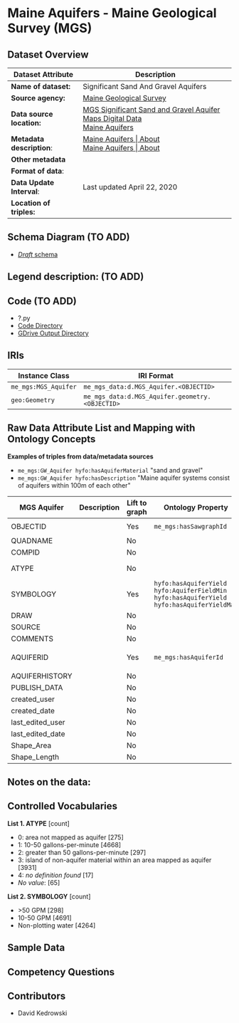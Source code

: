 # Maine Aquifers - Maine Geological Survey (MGS)

## Dataset Overview
| Dataset Attribute | Description |
| --- | --- |
| **Name of dataset:** | Significant Sand And Gravel Aquifers |
| **Source agency:** | [Maine Geological Survey](https://www.maine.gov/dacf/mgs/) |
| **Data source location:** | [MGS Significant Sand and Gravel Aquifer Maps Digital Data](https://www.maine.gov/dacf/mgs/pubs/digital/aquifers.htm) <br/> [Maine Aquifers](https://mgs-maine.opendata.arcgis.com/datasets/maine-aquifers/explore) |
| **Metadata description**: | [Maine Aquifers \| About](https://mgs-maine.opendata.arcgis.com/datasets/maine::maine-aquifers/about) <br/> [Maine Aquifers \| About](https://maine.hub.arcgis.com/datasets/maine::maine-aquifers/about) |
| **Other metadata** |  |
| **Format of data**: |  |
| **Data Update Interval**: | Last updated April 22, 2020 |
| **Location of triples:** |  |

## Schema Diagram (TO ADD)
- [*Draft* schema]()

**Legend description:** (TO ADD)
- 

## Code (TO ADD)
- ?.py
- [Code Directory]()
- [GDrive Output Directory]()

## IRIs
| Instance Class | IRI Format |
| --- | --- |
| `me_mgs:MGS_Aquifer` | `me_mgs_data:d.MGS_Aquifer.<OBJECTID>` |
| `geo:Geometry` | `me_mgs_data:d.MGS_Aquifer.geometry.<OBJECTID>` |

## Raw Data Attribute List and Mapping with Ontology Concepts

**Examples of triples from data/metadata sources**
* `me_mgs:GW_Aquifer hyfo:hasAquiferMaterial` "sand and gravel"
* `me_mgs:GW_Aquifer hyfo:hasDescription` "Maine aquifer systems consist of aquifers within 100m of each other"

| MGS Aquifer | Description | Lift to graph | Ontology Property | Comments |
| --- | --- | --- | --- | --- |
| OBJECTID |  | Yes | `me_mgs:hasSawgraphId` | `rdfs:subPropertyOf hyfo:hasPrimarySawgraphAqId` | 
| QUADNAME |  | No |  |  |
| COMPID |  | No |  |  |
| ATYPE |  | No |  | integer IDs for SYMBOLOGY categories |
| SYMBOLOGY |  | Yes | `hyfo:hasAquiferYield hyfo:AquiferFieldMin` <br/> `hyfo:hasAquiferYield hyfo:hasAquiferYieldMax` | Values are intervals |
| DRAW |  | No |  |  |
| SOURCE |  | No |  | 12 records (of 9253) |
| COMMENTS |  | No |  | 32 records (of 9253) |
| AQUIFERID |  | Yes | `me_mgs:hasAquiferId` | `rdfs:subPropertyOf hyfo:hasSecondaryStateAqId` <br/> 9188 of 9253 values unique |
| AQUIFERHISTORY |  | No |  |  |
| PUBLISH_DATA |  | No |  |  |
| created_user |  | No |  |  |
| created_date |  | No |  |  |
| last_edited_user |  | No |  |  |
| last_edited_date |  | No |  |  |
| Shape_Area |  | No |  |  |
| Shape_Length |  | No |  |  |

**Notes on the data:**
- 

## Controlled Vocabularies
**List 1. ATYPE** [count]
- 0: area not mapped as aquifer [275]
- 1: 10-50 gallons-per-minute [4668]
- 2: greater than 50 gallons-per-minute [297]
- 3: island of non-aquifer material within an area mapped as aquifer [3931]
- 4: *no definition found* [17]
- *No value*: [65]

**List 2. SYMBOLOGY** [count]
- \>50 GPM [298]
- 10-50 GPM [4691]
- Non-plotting water [4264]

## Sample Data

## Competency Questions 

## Contributors
- David Kedrowski
